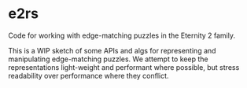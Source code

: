 # e2rs

Code for working with edge-matching puzzles in the Eternity 2 family.

This is a WIP sketch of some APIs and algs for representing and manipulating edge-matching puzzles.
We attempt to keep the representations light-weight and performant where possible, but stress readability over performance where they conflict.
